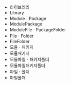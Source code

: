- 라이브러리
- Library
- ModuleㆍPackage
- ModulePackage
- ModuleFileㆍPackageFolder
- FileㆍFolder
- FileFolder
- 모듈ㆍ패키지
- 모듈패키지
- 모듈파일ㆍ패키지폴더
- 모듈파일패키지폴더
- 파일ㆍ폴더
- 파일폴더